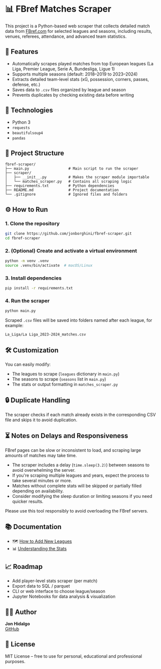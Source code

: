 # 📊 FBref Matches Scraper

This project is a Python-based web scraper that collects detailed match data from [FBref.com](https://fbref.com) for selected leagues and seasons, including results, venues, referees, attendance, and advanced team statistics.

## 🚀 Features

- Automatically scrapes played matches from top European leagues (La Liga, Premier League, Serie A, Bundesliga, Ligue 1)
- Supports multiple seasons (default: 2018–2019 to 2023–2024)
- Extracts detailed team-level stats (xG, possession, corners, passes, defense, etc.)
- Saves data to `.csv` files organized by league and season
- Prevents duplicates by checking existing data before writing

## 🧠 Technologies

- Python 3
- `requests`
- `beautifulsoup4`
- `pandas`

## 📁 Project Structure

```
fbref-scraper/
├── main.py                  # Main script to run the scraper
├── scraper/
│   ├── __init__.py          # Makes the scraper module importable
│   └── matches_scraper.py   # Contains all scraping logic
├── requirements.txt         # Python dependencies
├── README.md                # Project documentation
└── .gitignore               # Ignored files and folders
```

## ⚙️ How to Run

### 1. Clone the repository

```bash
git clone https://github.com/jonborghini/fbref-scraper.git
cd fbref-scraper
```

### 2. (Optional) Create and activate a virtual environment

```bash
python -m venv .venv
source .venv/bin/activate  # macOS/Linux
```

### 3. Install dependencies

```bash
pip install -r requirements.txt
```

### 4. Run the scraper

```bash
python main.py
```

Scraped `.csv` files will be saved into folders named after each league, for example:

```
La_Liga/La Liga_2023-2024_matches.csv
```
## 🛠️ Customization

You can easily modify:
- The leagues to scrape (`leagues` dictionary in `main.py`)
- The seasons to scrape (`seasons` list in `main.py`)
- The stats or output formatting in `matches_scraper.py`

## 🔒 Duplicate Handling

The scraper checks if each match already exists in the corresponding CSV file and skips it to avoid duplication.

## ⏳ Notes on Delays and Responsiveness

FBref pages can be slow or inconsistent to load, and scraping large amounts of matches may take time.

- The scraper includes a delay (`time.sleep(3.2)`) between seasons to avoid overwhelming the server.
- If you're scraping multiple leagues and years, expect the process to take several minutes or more.
- Matches without complete stats will be skipped or partially filled depending on availability.
- Consider modifying the sleep duration or limiting seasons if you need quicker results.

Please use this tool responsibly to avoid overloading the FBref servers.

## 📚 Documentation

- 🗺️ [How to Add New Leagues](https://github.com/jonborghini/fbref-scraper/wiki/How-to-Add-New-Leagues)
- 📊 [Understanding the Stats](https://github.com/jonborghini/fbref-scraper/wiki/Understanding-the-Stats)

## 📈 Roadmap

- Add player-level stats scraper (per match)
- Export data to SQL / parquet
- CLI or web interface to choose league/season
- Jupyter Notebooks for data analysis & visualization

## 🧑‍💻 Author

**Jon Hidalgo**  
[GitHub](https://github.com/jonborghini)

## 📄 License

MIT License – free to use for personal, educational and professional purposes.
